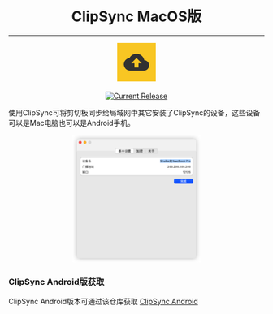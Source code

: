 <h1 align="center">ClipSync MacOS版</h1>

---
<p align="center">
  <img alt="Logo" src="images/icon.png" style="width:15%;" />
	<br/>
	<br/>
	<a href="https://github.com/shuike/clipsync_macos/releases">
		<img alt="Current Release" src="https://img.shields.io/github/release/shuike/clipsync_macos.svg"/>
	</a>
</p>


使用ClipSync可将剪切板同步给局域网中其它安装了ClipSync的设备，这些设备可以是Mac电脑也可以是Android手机。

<p align="center">
	<img src="screenshot/img1.png" alt="screenshot" style="width: 50%;" />
</p>

### ClipSync Android版获取

ClipSync Android版本可通过该仓库获取 [ClipSync Android](https://github.com/shuike/clipsync_android)

